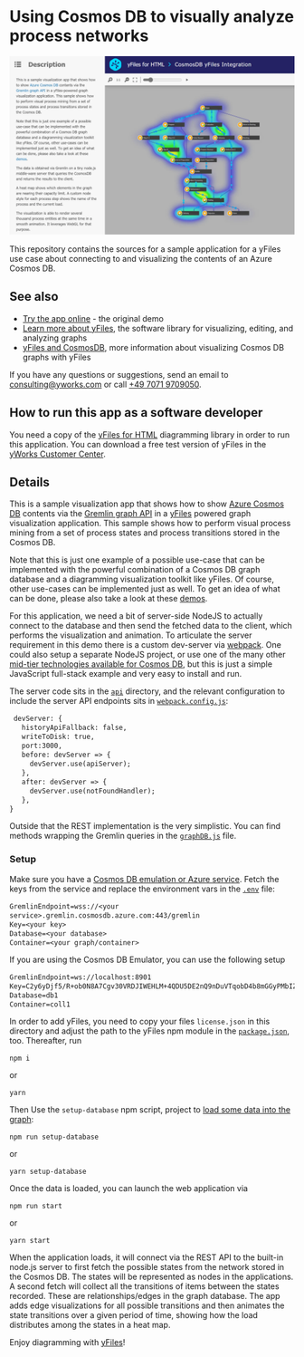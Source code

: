 # Using Cosmos DB to visually analyze process networks

[![A screenshot showing the process mining sample application](./screenshot.webp)](https://live.yworks.com/demos/complete/processmining/)

This repository contains the sources for a sample application for a yFiles use case about
connecting to and visualizing the contents of an Azure Cosmos DB.

## See also

- [Try the app online](https://live.yworks.com/demos/complete/processmining/) - the original demo
- [Learn more about yFiles](https://www.yworks.com/products/yfiles), the software library for visualizing, editing, and analyzing graphs
- [yFiles and CosmosDB](https://www.yworks.com/pages/visualizing-a-microsoft-azure-cosmos-db), more information about visualizing Cosmos DB graphs with yFiles

If you have any questions or suggestions, send an email to [consulting@yworks.com](mailto:consulting@yworks.com)
or call [+49 7071 9709050](tel:+4970719709050).

## How to run this app as a software developer

You need a copy of the [yFiles for HTML](https://www.yworks.com/products/yfiles-for-html) diagramming library in order
to run this application. You can download a free test version of yFiles in the
[yWorks Customer Center](https://my.yworks.com/signup?product=YFILES_HTML_EVAL).

## Details

This is a sample visualization app that shows how to show [Azure Cosmos DB](https://azure.microsoft.com/en-us/services/cosmos-db/) contents 
via the [Gremlin graph API](https://docs.microsoft.com/en-us/azure/cosmos-db/graph-introduction)
in a [yFiles](https://yworks.com/yfiles) powered graph visualization application. This sample shows how to perform visual process mining
from a set of process states and process transitions stored in the Cosmos DB.

Note that this is just one example of a possible use-case that can be implemented with the powerful combination of a Cosmos DB graph database 
and a diagramming visualization toolkit like yFiles. Of course, other use-cases can be implemented just as well. To get an idea of what 
can be done, please also take a look at these [demos](https://yworks.com/demos).

For this application, we need a bit of server-side NodeJS to actually connect to the database and then send the fetched data to the client,
which performs the visualization and animation. 
To articulate the server requirement in this demo there is a custom dev-server via [webpack](https://webpack.js.org). 
One could also setup a separate NodeJS project, or use one of the many
other [mid-tier technologies available for Cosmos DB](https://docs.microsoft.com/en-us/azure/cosmos-db/introduction), 
but this is just a simple JavaScript full-stack example and very easy to install and run.

The server code sits in the [`api`](./api) directory, and the relevant configuration to include the server API endpoints 
sits in [`webpack.config.js`](./webpack.config.js):

     devServer: {
       historyApiFallback: false,
       writeToDisk: true,
       port:3000,
       before: devServer => {
         devServer.use(apiServer);
       },
       after: devServer => {
         devServer.use(notFoundHandler);
       },
    }

Outside that the REST implementation is the very simplistic. You can find methods wrapping the Gremlin queries in the [`graphDB.js`](./api/graphDB.js) file.

### Setup

Make sure you have a [Cosmos DB emulation or Azure service](https://docs.microsoft.com/en-us/azure/cosmos-db/create-graph-nodejs).
Fetch the keys from the service and replace the environment vars in the [`.env`](./.env) file:

    GremlinEndpoint=wss://<your service>.gremlin.cosmosdb.azure.com:443/gremlin
    Key=<your key>
    Database=<your database>
    Container=<your graph/container>

If you are using the Cosmos DB Emulator, you can use the following setup

    GremlinEndpoint=ws://localhost:8901
    Key=C2y6yDjf5/R+ob0N8A7Cgv30VRDJIWEHLM+4QDU5DE2nQ9nDuVTqobD4b8mGGyPMbIZnqyMsEcaGQy67XIw/Jw==
    Database=db1
    Container=coll1

In order to add yFiles, you need to copy your files `license.json` in this directory and adjust the 
path to the yFiles npm module in the [`package.json`](./package.json), too.
Thereafter, run 

    npm i

or

    yarn

Then Use the `setup-database` npm script, project to [load some data into the graph](./setup/loading.js):

    npm run setup-database

or

    yarn setup-database

Once the data is loaded, you can launch the web application via

    npm run start

or

    yarn start

When the application loads, it will connect via the REST API to the built-in node.js server to first fetch the
possible states from the network stored in the Cosmos DB. The states will be represented as nodes in the applications.
A second fetch will collect all the transitions of items between the states recorded. These are relationships/edges in
the graph database. The app adds edge visualizations for all possible transitions and then animates the state
transitions over a given period of time, showing how the load distributes among the states in a heat map.  

Enjoy diagramming with [yFiles](https://yworks.com/yfiles)! 